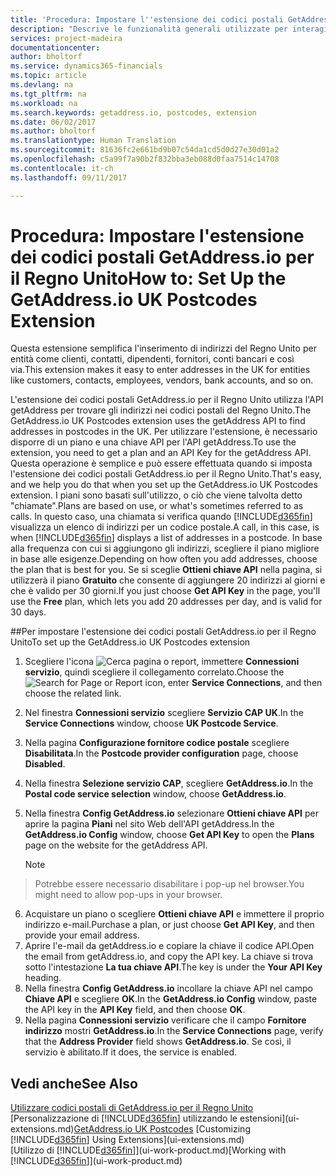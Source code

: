 ```yaml
---
title: 'Procedura: Impostare l''estensione dei codici postali GetAddress.io per il Regno Unito | Documenti Microsoft'
description: "Descrive le funzionalità generali utilizzate per interagire con i dati in Financials, ad esempio per immettere valori, ordinare dati e modificare le visualizzazioni."
services: project-madeira
documentationcenter: 
author: bholtorf
ms.service: dynamics365-financials
ms.topic: article
ms.devlang: na
ms.tgt_pltfrm: na
ms.workload: na
ms.search.keywords: getaddress.io, postcodes, extension
ms.date: 06/02/2017
ms.author: bholtorf
ms.translationtype: Human Translation
ms.sourcegitcommit: 81636fc2e661bd9b07c54da1cd5d0d27e30d01a2
ms.openlocfilehash: c5a99f7a90b2f832bba3eb088d0faa7514c14708
ms.contentlocale: it-ch
ms.lasthandoff: 09/11/2017

---
```

# <a name="how-to-set-up-the-getaddressio-uk-postcodes-extension"></a><span data-ttu-id="b2592-103">Procedura: Impostare l'estensione dei codici postali GetAddress.io per il Regno Unito</span><span class="sxs-lookup"><span data-stu-id="b2592-103">How to: Set Up the GetAddress.io UK Postcodes Extension</span></span>
<span data-ttu-id="b2592-104">Questa estensione semplifica l'inserimento di indirizzi del Regno Unito per entità come clienti, contatti, dipendenti, fornitori, conti bancari e così via.</span><span class="sxs-lookup"><span data-stu-id="b2592-104">This extension makes it easy to enter addresses in the UK for entities like customers, contacts, employees, vendors, bank accounts, and so on.</span></span> 

<span data-ttu-id="b2592-105">L'estensione dei codici postali GetAddress.io per il Regno Unito utilizza l'API getAddress per trovare gli indirizzi nei codici postali del Regno Unito.</span><span class="sxs-lookup"><span data-stu-id="b2592-105">The GetAddress.io UK Postcodes extension uses the getAddress API to find addresses in postcodes in the UK.</span></span> <span data-ttu-id="b2592-106">Per utilizzare l'estensione, è necessario disporre di un piano e una chiave API per l'API getAddress.</span><span class="sxs-lookup"><span data-stu-id="b2592-106">To use the extension, you need to get a plan and an API Key for the getAddress API.</span></span> <span data-ttu-id="b2592-107">Questa operazione è semplice e può essere effettuata quando si imposta l'estensione dei codici postali GetAddress.io per il Regno Unito.</span><span class="sxs-lookup"><span data-stu-id="b2592-107">That's easy, and we help you do that when you set up the GetAddress.io UK Postcodes extension.</span></span> <span data-ttu-id="b2592-108">I piani sono basati sull'utilizzo, o ciò che viene talvolta detto "chiamate".</span><span class="sxs-lookup"><span data-stu-id="b2592-108">Plans are based on use, or what's sometimes referred to as calls.</span></span> <span data-ttu-id="b2592-109">In questo caso, una chiamata si verifica quando [!INCLUDE[d365fin](includes/d365fin_md.md)] visualizza un elenco di indirizzi per un codice postale.</span><span class="sxs-lookup"><span data-stu-id="b2592-109">A call, in this case, is when [!INCLUDE[d365fin](includes/d365fin_md.md)] displays a list of addresses in a postcode.</span></span> <span data-ttu-id="b2592-110">In base alla frequenza con cui si aggiungono gli indirizzi, scegliere il piano migliore in base alle esigenze.</span><span class="sxs-lookup"><span data-stu-id="b2592-110">Depending on how often you add addresses, choose the plan that is best for you.</span></span> <span data-ttu-id="b2592-111">Se si sceglie **Ottieni chiave API** nella pagina, si utilizzerà il piano **Gratuito** che consente di aggiungere 20 indirizzi al giorni e che è valido per 30 giorni.</span><span class="sxs-lookup"><span data-stu-id="b2592-111">If you just choose **Get API Key** in the page, you'll use the **Free** plan, which lets you add 20 addresses per day, and is valid for 30 days.</span></span> 

##<a name="to-set-up-the-getaddressio-uk-postcodes-extension"></a><span data-ttu-id="b2592-112">Per impostare l'estensione dei codici postali GetAddress.io per il Regno Unito</span><span class="sxs-lookup"><span data-stu-id="b2592-112">To set up the GetAddress.io UK Postcodes extension</span></span> 
1. <span data-ttu-id="b2592-113">Scegliere l'icona ![Cerca pagina o report](media/ui-search/search_small.png "icona Cerca pagina o report"), immettere **Connessioni servizio**, quindi scegliere il collegamento correlato.</span><span class="sxs-lookup"><span data-stu-id="b2592-113">Choose the ![Search for Page or Report](media/ui-search/search_small.png "Search for Page or Report icon") icon, enter **Service Connections**, and then choose the related link.</span></span>  
2. <span data-ttu-id="b2592-114">Nel finestra **Connessioni servizio** scegliere **Servizio CAP UK**.</span><span class="sxs-lookup"><span data-stu-id="b2592-114">In the **Service Connections** window, choose **UK Postcode Service**.</span></span>
3. <span data-ttu-id="b2592-115">Nella pagina **Configurazione fornitore codice postale** scegliere **Disabilitata**.</span><span class="sxs-lookup"><span data-stu-id="b2592-115">In the **Postcode provider configuration** page, choose **Disabled**.</span></span>
4. <span data-ttu-id="b2592-116">Nella finestra **Selezione servizio CAP**, scegliere **GetAddress.io**.</span><span class="sxs-lookup"><span data-stu-id="b2592-116">In the **Postal code service selection** window, choose **GetAddress.io**.</span></span>
5. <span data-ttu-id="b2592-117">Nella finestra **Config GetAddress.io** selezionare **Ottieni chiave API** per aprire la pagina **Piani** nel sito Web dell'API getAddress.</span><span class="sxs-lookup"><span data-stu-id="b2592-117">In the **GetAddress.io Config** window, choose **Get API Key** to open the **Plans** page on the website for the getAddress API.</span></span>  

    > [!NOTE]  
>   <span data-ttu-id="b2592-118">Potrebbe essere necessario disabilitare i pop-up nel browser.</span><span class="sxs-lookup"><span data-stu-id="b2592-118">You might need to allow pop-ups in your browser.</span></span>
6. <span data-ttu-id="b2592-119">Acquistare un piano o scegliere **Ottieni chiave API** e immettere il proprio indirizzo e-mail.</span><span class="sxs-lookup"><span data-stu-id="b2592-119">Purchase a plan, or just choose **Get API Key**, and then provide your email address.</span></span>
7. <span data-ttu-id="b2592-120">Aprire l'e-mail da getAddress.io e copiare la chiave il codice API.</span><span class="sxs-lookup"><span data-stu-id="b2592-120">Open the email from getAddress.io, and copy the API key.</span></span> <span data-ttu-id="b2592-121">La chiave si trova sotto l'intestazione **La tua chiave API**.</span><span class="sxs-lookup"><span data-stu-id="b2592-121">The key is under the **Your API Key** heading.</span></span>
8. <span data-ttu-id="b2592-122">Nella finestra **Config GetAddress.io** incollare la chiave API nel campo **Chiave API** e scegliere **OK**.</span><span class="sxs-lookup"><span data-stu-id="b2592-122">In the **GetAddress.io Config** window, paste the API key in the **API Key** field, and then choose **OK**.</span></span>
9. <span data-ttu-id="b2592-123">Nella pagina **Connessioni servizio** verificare che il campo **Fornitore indirizzo** mostri **GetAddress.io**.</span><span class="sxs-lookup"><span data-stu-id="b2592-123">In the **Service Connections** page, verify that the **Address Provider** field shows **GetAddress.io**.</span></span> <span data-ttu-id="b2592-124">Se così, il servizio è abilitato.</span><span class="sxs-lookup"><span data-stu-id="b2592-124">If it does, the service is enabled.</span></span>

## <a name="see-also"></a><span data-ttu-id="b2592-125">Vedi anche</span><span class="sxs-lookup"><span data-stu-id="b2592-125">See Also</span></span>
<span data-ttu-id="b2592-126">[Utilizzare codici postali di GetAddress.io per il Regno Unito](ui-extensions-getaddressio.md)
[Personalizzazione di [!INCLUDE[d365fin](includes/d365fin_md.md)] utilizzando le estensioni](ui-extensions.md)</span><span class="sxs-lookup"><span data-stu-id="b2592-126">[GetAddress.io UK Postcodes](ui-extensions-getaddressio.md)
[Customizing [!INCLUDE[d365fin](includes/d365fin_md.md)] Using Extensions](ui-extensions.md)</span></span>  
<span data-ttu-id="b2592-127">[Utilizzo di [!INCLUDE[d365fin](includes/d365fin_md.md)]](ui-work-product.md)</span><span class="sxs-lookup"><span data-stu-id="b2592-127">[Working with [!INCLUDE[d365fin](includes/d365fin_md.md)]](ui-work-product.md)</span></span>
